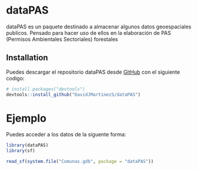 
# dataPAS

<!-- badges: start -->
<!-- badges: end -->

dataPAS es un paquete destinado a almacenar algunos datos geoespaciales
publicos. Pensado para hacer uso de ellos en la elaboración de PAS
(Permisos Ambientales Sectoriales) forestales

## Installation

Puedes descargar el repositorio dataPAS desde
[GitHub](https://github.com/) con el siguiente codigo:

``` r
# install.packages("devtools")
devtools::install_github("DavidJMartinezS/dataPAS")
```

# Ejemplo

Puedes acceder a los datos de la siguente forma:

``` r
library(dataPAS)
library(sf)

read_sf(system.file("Comunas.gdb", package = "dataPAS"))
```
